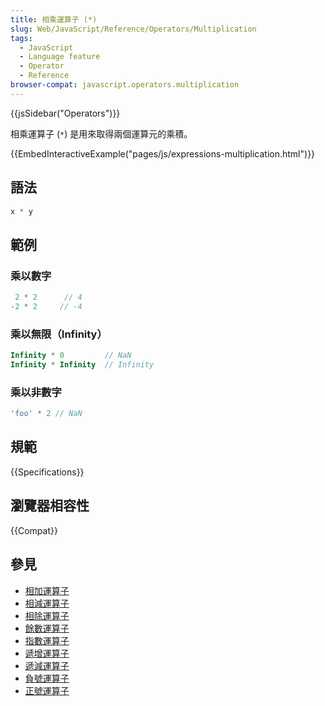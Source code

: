 ```yaml
---
title: 相乘運算子 (*)
slug: Web/JavaScript/Reference/Operators/Multiplication
tags:
  - JavaScript
  - Language feature
  - Operator
  - Reference
browser-compat: javascript.operators.multiplication
---
```

{{jsSidebar("Operators")}}

相乘運算子 (`*`) 是用來取得兩個運算元的乘積。

{{EmbedInteractiveExample("pages/js/expressions-multiplication.html")}}

## 語法

```js
x * y
```

## 範例

### 乘以數字

```js
 2 * 2      // 4
-2 * 2     // -4
```

### 乘以無限（Infinity）

```js
Infinity * 0         // NaN
Infinity * Infinity  // Infinity
```

### 乘以非數字

```js
'foo' * 2 // NaN
```

## 規範

{{Specifications}}

## 瀏覽器相容性

{{Compat}}

## 參見

- [相加運算子](/zh-TW/docs/Web/JavaScript/Reference/Operators/Addition)
- [相減運算子](/zh-TW/docs/Web/JavaScript/Reference/Operators/Subtraction)
- [相除運算子](/zh-TW/docs/Web/JavaScript/Reference/Operators/Division) 
- [餘數運算子](/zh-TW/docs/Web/JavaScript/Reference/Operators/Remainder)
- [指數運算子](/zh-TW/docs/Web/JavaScript/Reference/Operators/Exponentiation)
- [遞增運算子](/zh-TW/docs/Web/JavaScript/Reference/Operators/Increment)
- [遞減運算子](/zh-TW/docs/Web/JavaScript/Reference/Operators/Decrement)
- [負號運算子](/zh-TW/docs/Web/JavaScript/Reference/Operators/Unary_negation)
- [正號運算子](/zh-TW/docs/Web/JavaScript/Reference/Operators/Unary_plus)